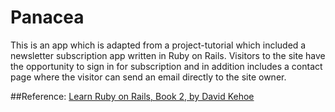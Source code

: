 # Panacea
This is an app which is adapted from a project-tutorial which included a newsletter subscription app written in Ruby on Rails.  Visitors to the site have the opportunity to sign in for subscription and in addition includes a contact page where the visitor can send an email directly to the site owner.

##Reference:
[Learn Ruby on Rails, Book 2, by David Kehoe](http://learn-rails.com/) 


